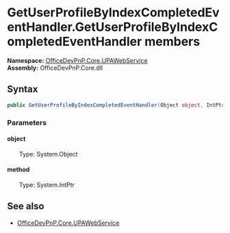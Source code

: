 # GetUserProfileByIndexCompletedEventHandler.GetUserProfileByIndexCompletedEventHandler members 
  

**Namespace:** [OfficeDevPnP.Core.UPAWebService](OfficeDevPnP.Core.UPAWebService.md)  
**Assembly:** OfficeDevPnP.Core.dll  
## Syntax
```C#
public GetUserProfileByIndexCompletedEventHandler(Object object, IntPtr method)
```
### Parameters
#### object  
&emsp;&emsp;Type: System.Object  
#### method  
&emsp;&emsp;Type: System.IntPtr  
## See also
- [OfficeDevPnP.Core.UPAWebService](OfficeDevPnP.Core.UPAWebService.md)

